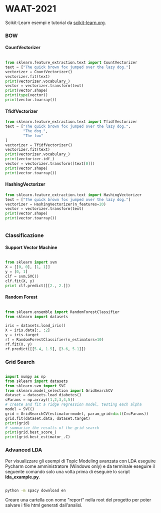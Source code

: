 # WAAT-2021

Scikit-Learn esempi e tutorial da [scikit-learn.org](http://scikit-learn.org/stable/tutorial/index.html).

### BOW

#### CountVectorizer

```python

from sklearn.feature_extraction.text import CountVectorizer
text = ["The quick brown fox jumped over the lazy dog."]
vectorizer = CountVectorizer()
vectorizer.fit(text)
print(vectorizer.vocabulary_)
vector = vectorizer.transform(text)
print(vector.shape)
print(type(vector))
print(vector.toarray())

```

#### TfidfVectorizer

```python
from sklearn.feature_extraction.text import TfidfVectorizer
text = ["The quick brown fox jumped over the lazy dog.",
        "The dog.",
        "The fox"
]
vectorizer = TfidfVectorizer()
vectorizer.fit(text)
print(vectorizer.vocabulary_)
print(vectorizer.idf_)
vector = vectorizer.transform([text[0]])
print(vector.shape)
print(vector.toarray())

```


#### HashingVectorizer

```python
from sklearn.feature_extraction.text import HashingVectorizer
text = ["The quick brown fox jumped over the lazy dog."]
vectorizer = HashingVectorizer(n_features=20)
vector = vectorizer.transform(text)
print(vector.shape)
print(vector.toarray())



```

### Classificazione

#### Support Vector Machine

```python

from sklearn import svm
X = [[0, 0], [1, 1]]
y = [0, 1]
clf = svm.SVC()
clf.fit(X, y)
print clf.predict([[2., 2.]])

```

#### Random Forest

```python

from sklearn.ensemble import RandomForestClassifier
from sklearn import datasets

iris = datasets.load_iris()
X = iris.data[:, :2]
y = iris.target
rf = RandomForestClassifier(n_estimators=10)
rf.fit(X, y)
rf.predict([[5.4, 1.5], [3.6, 5.1]])

```

### Grid Search

```python

import numpy as np
from sklearn import datasets
from sklearn.svm import SVC
from sklearn.model_selection import GridSearchCV
dataset = datasets.load_diabetes()
cParams = np.array([1,2,3,4,5])
# create and fit a ridge regression model, testing each alpha
model = SVC()
grid = GridSearchCV(estimator=model, param_grid=dict(C=cParams))
grid.fit(dataset.data, dataset.target)
print(grid)
# summarize the results of the grid search
print(grid.best_score_)
print(grid.best_estimator_.C)
```

### Advanced LDA

Per visualizzare gli esempi di Topic Modeling avanzata con LDA 
eseguire Pycharm come amministratore (Windows only) e da terminale
eseguire il seguente comando solo una volta prima di eseguire lo script
 __lda_example.py__.

```bash

python -m spacy download en

```
Creare una cartella con nome "report" nella root del progetto per poter salvare i file html generati dall'analisi.
